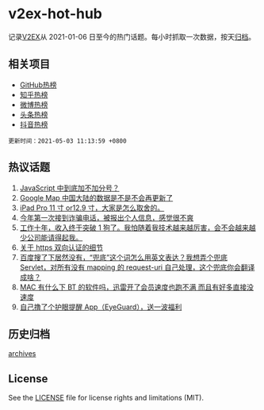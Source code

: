 # v2ex-hot-hub

 记录[V2EX](https://www.v2ex.com/)从 2021-01-06 日至今的热门话题。每小时抓取一次数据，按天[归档](archives)。
 
 ## 相关项目

- [GitHub热榜](https://github.com/snaildev/github-hot-hub)
- [知乎热榜](https://github.com/snaildev/zhihu-hot-hub)
- [微博热榜](https://github.com/snaildev/weibo-hot-hub)
- [头条热榜](https://github.com/snaildev/toutiao-hot-hub)
- [抖音热榜](https://github.com/snaildev/douyin-hot-hub)


 `更新时间：2021-05-03 11:13:59 +0800`

## 热议话题

1. [JavaScript 中到底加不加分号？](https://www.v2ex.com/t/774657)
1. [Google Map 中国大陆的数据是不是不会再更新了](https://www.v2ex.com/t/774611)
1. [iPad Pro 11 寸 or12.9 寸，大家是怎么取舍的。](https://www.v2ex.com/t/774662)
1. [今年第一次接到诈骗电话，被报出个人信息，感觉很不爽](https://www.v2ex.com/t/774623)
1. [工作十年，收入终于突破 1 狗了。我怕随着我技术越来越厉害，会不会越来越少公司能请得起我。](https://www.v2ex.com/t/774667)
1. [关于 https 双向认证的细节](https://www.v2ex.com/t/774653)
1. [百度搜了下居然没有，“兜底”这个词怎么用英文表达？我想弄个兜底 Servlet，对所有没有 mapping 的 request-uri 自己处理，这个兜底你会翻译成啥？](https://www.v2ex.com/t/774649)
1. [MAC 有什么下 BT 的软件吗，迅雷开了会员速度也跑不满 而且有好多直接没速度](https://www.v2ex.com/t/774673)
1. [自己撸了个护眼提醒 App（EyeGuard），送一波福利](https://www.v2ex.com/t/774644)

## 历史归档

[archives](archives)

## License

See the [LICENSE](LICENSE) file for license rights and limitations (MIT).
